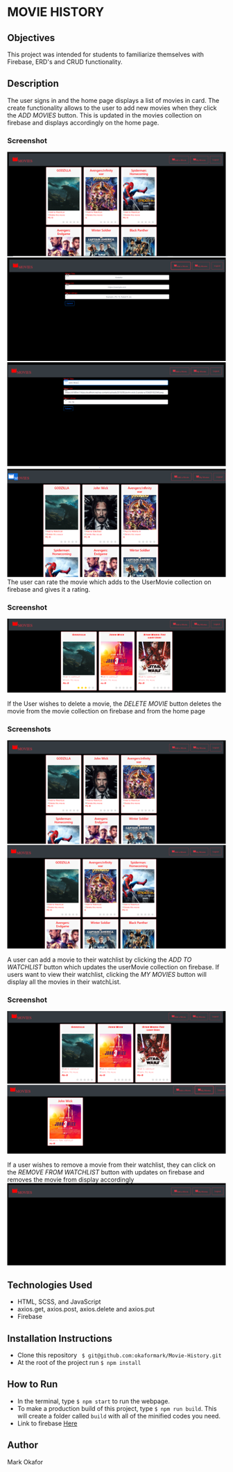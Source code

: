 # MOVIE HISTORY
## Objectives
This project was intended for students to familiarize themselves with Firebase, ERD's and CRUD functionality. 
## Description
The user signs in and the home page displays a list of movies in card. The create functionality allows to the user to add new movies when they click the *ADD MOVIES* button. This is updated in the movies collection on firebase and displays accordingly on the home page.
### Screenshot
![Home page](https://raw.githubusercontent.com/okaformark/movie-history/master/src/images/home-page.PNG)
![Add Movie Form](https://raw.githubusercontent.com/okaformark/movie-history/master/src/images/add-movie-form.PNG)
![User adds movie](https://raw.githubusercontent.com/okaformark/movie-history/master/src/images/addsMovie.PNG)
![Movie Added](https://raw.githubusercontent.com/okaformark/movie-history/master/src/images/movieAdded.PNG)
The user can rate the movie which adds to the UserMovie collection on firebase and gives it a rating.
### Screenshot
![Rate Movie Button](https://raw.githubusercontent.com/okaformark/movie-history/master/src/images/ratemovie.PNG)

If the User wishes to delete a movie, the *DELETE MOVIE* button deletes the movie from the movie collection on firebase and from the home page
 ### Screenshots
 ![delete movie button](https://raw.githubusercontent.com/okaformark/movie-history/master/src/images/deletemovie.PNG)
 ![Movie deleted](https://raw.githubusercontent.com/okaformark/movie-history/master/src/images/moviedeleted.PNG)

A user can add a movie to their watchlist by clicking the *ADD TO WATCHLIST* button which updates the userMovie collection on firebase. If users want to view their watchlist, clicking the *MY MOVIES* button will display all the movies in their watchList.
### Screenshot
![Add to watchlist](https://raw.githubusercontent.com/okaformark/movie-history/master/src/images/addtowatchlst.PNG)
![movie adds to watchlist](https://raw.githubusercontent.com/okaformark/movie-history/master/src/images/movieaddedtowatchlst.PNG)

If a user wishes to remove a movie from their watchlist, they can click on the *REMOVE FROM WATCHLIST* button with updates on firebase and removes the movie from display accordingly
![removes from watchlist](https://raw.githubusercontent.com/okaformark/movie-history/master/src/images/removefromwatchlist.PNG)


## Technologies Used
- HTML, SCSS, and JavaScript
- axios.get, axios.post, axios.delete and axios.put
- Firebase

## Installation Instructions
- Clone this repository ``` $ git@github.com:okaformark/Movie-History.git```
- At the root of the project run ```$ npm install```

## How to Run
- In the terminal, type ```$ npm start``` to run the webpage. 
- To make a production build of this project, type ```$ npm run build```. This will create a folder called ```build``` with all of the minified codes you need.
- Link to firebase [Here](https://movie-history-2e70e.firebaseapp.com)

## Author 
Mark Okafor
